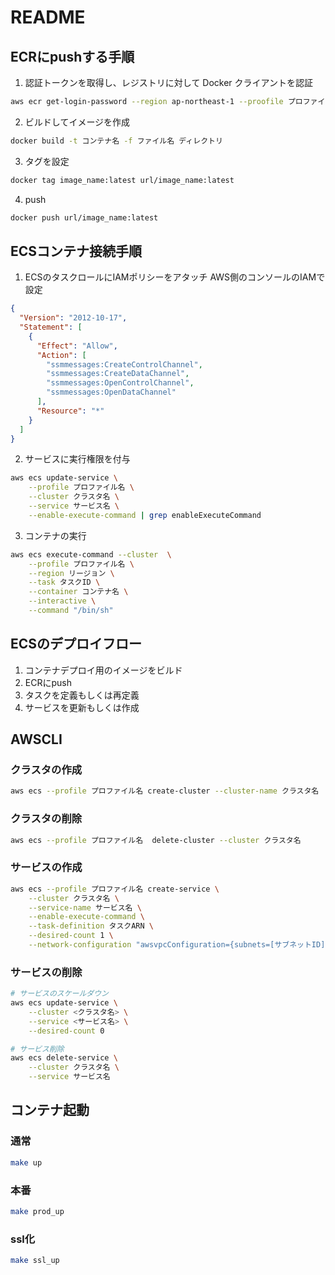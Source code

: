 # README

## ECRにpushする手順
1. 認証トークンを取得し、レジストリに対して Docker クライアントを認証
``` bash
aws ecr get-login-password --region ap-northeast-1 --proofile プロファイル名 | docker login --username AWS --password-stdin url
```

2. ビルドしてイメージを作成
``` bash
docker build -t コンテナ名 -f ファイル名 ディレクトリ
```

3. タグを設定
``` bash
docker tag image_name:latest url/image_name:latest
```

4. push
``` bash
docker push url/image_name:latest
```

## ECSコンテナ接続手順

1. ECSのタスクロールにIAMポリシーをアタッチ
AWS側のコンソールのIAMで設定

``` json
{
  "Version": "2012-10-17",
  "Statement": [
    {
      "Effect": "Allow",
      "Action": [
        "ssmmessages:CreateControlChannel",
        "ssmmessages:CreateDataChannel",
        "ssmmessages:OpenControlChannel",
        "ssmmessages:OpenDataChannel"
      ],
      "Resource": "*"
    }
  ]
}
```

2. サービスに実行権限を付与

``` bash
aws ecs update-service \
    --profile プロファイル名 \
    --cluster クラスタ名 \
    --service サービス名 \
    --enable-execute-command | grep enableExecuteCommand
```


3. コンテナの実行
``` bash
aws ecs execute-command --cluster  \
    --profile プロファイル名 \
    --region リージョン \
    --task タスクID \
    --container コンテナ名 \
    --interactive \
    --command "/bin/sh"
```


## ECSのデプロイフロー
1. コンテナデプロイ用のイメージをビルド
2. ECRにpush
3. タスクを定義もしくは再定義
4. サービスを更新もしくは作成

## AWSCLI

### クラスタの作成

``` bash
aws ecs --profile プロファイル名 create-cluster --cluster-name クラスタ名
```

### クラスタの削除

``` bash
aws ecs --profile プロファイル名  delete-cluster --cluster クラスタ名
```


### サービスの作成

``` bash
aws ecs --profile プロファイル名 create-service \
    --cluster クラスタ名 \
    --service-name サービス名 \
    --enable-execute-command \
    --task-definition タスクARN \
    --desired-count 1 \
    --network-configuration "awsvpcConfiguration={subnets=[サブネットID],securityGroups=[セキュリティグループ]}"
```


### サービスの削除

``` bash
# サービスのスケールダウン
aws ecs update-service \
    --cluster <クラスタ名> \
    --service <サービス名> \
    --desired-count 0

# サービス削除
aws ecs delete-service \
    --cluster クラスタ名 \
    --service サービス名
```

## コンテナ起動

### 通常
``` bash
make up
```

### 本番
``` bash
make prod_up
```

### ssl化
``` bash
make ssl_up
```

